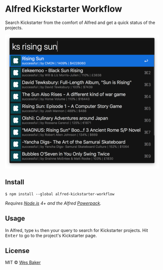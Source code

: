 # Alfred Kickstarter Workflow

Search Kickstarter from the comfort of Alfred and get a quick status of the
projects.

![Workflow in action](media/example.png)

## Install

```
$ npm install --global alfred-kickstarter-workflow
```

*Requires [Node.js](https://nodejs.org) 4+ and the Alfred [Powerpack](https://www.alfredapp.com/powerpack/).*


## Usage

In Alfred, type `ks` then your query to search for Kickstarter projects. Hit
<kbd>Enter</kbd> to go to the project's Kickstarter page.


## License

MIT © [Wes Baker](http://wesbaker.com)
